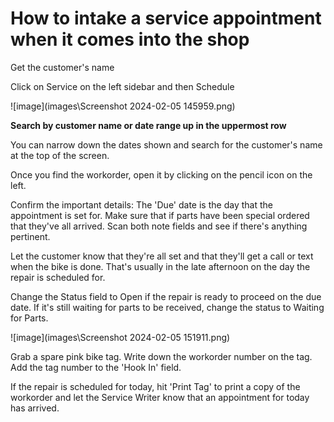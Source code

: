 # How to intake a service appointment when it comes into the shop
Get the customer's name

Click on Service on the left sidebar and then Schedule

![image](images\Screenshot 2024-02-05 145959.png)

**Search by customer name or date range up in the uppermost row**

You can narrow down the dates shown and search for the customer's name at the top of the screen.

Once you find the workorder, open it by clicking on the pencil icon on the left.

Confirm the important details: The 'Due' date is the day that the appointment is set for. Make sure that if parts have been special ordered that they've all arrived. Scan both note fields and see if there's anything pertinent.

Let the customer know that they're all set and that they'll get a call or text when the bike is done. That's usually in the late afternoon on the day the repair is scheduled for.

Change the Status field to Open if the repair is ready to proceed on the due date. If it's still waiting for parts to be received, change the status to Waiting for Parts.

![image](images\Screenshot 2024-02-05 151911.png)

Grab a spare pink bike tag. Write down the workorder number on the tag. Add the tag number to the 'Hook In' field.

If the repair is scheduled for today, hit 'Print Tag' to print a copy of the workorder and let the Service Writer know that an appointment for today has arrived. 
